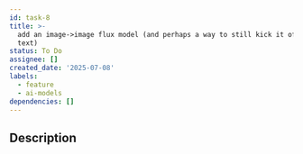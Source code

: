 ```yaml
---
id: task-8
title: >-
  add an image->image flux model (and perhaps a way to still kick it off with
  text)
status: To Do
assignee: []
created_date: '2025-07-08'
labels:
  - feature
  - ai-models
dependencies: []
---
```


## Description
